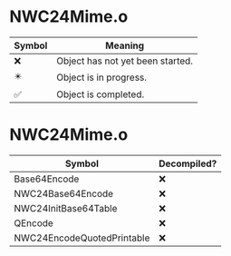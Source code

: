 # NWC24Mime.o
| Symbol | Meaning 
| ------------- | ------------- 
| :x: | Object has not yet been started. 
| :eight_pointed_black_star: | Object is in progress. 
| :white_check_mark: | Object is completed. 


# NWC24Mime.o
| Symbol | Decompiled? |
| ------------- | ------------- |
| Base64Encode | :x: |
| NWC24Base64Encode | :x: |
| NWC24InitBase64Table | :x: |
| QEncode | :x: |
| NWC24EncodeQuotedPrintable | :x: |
